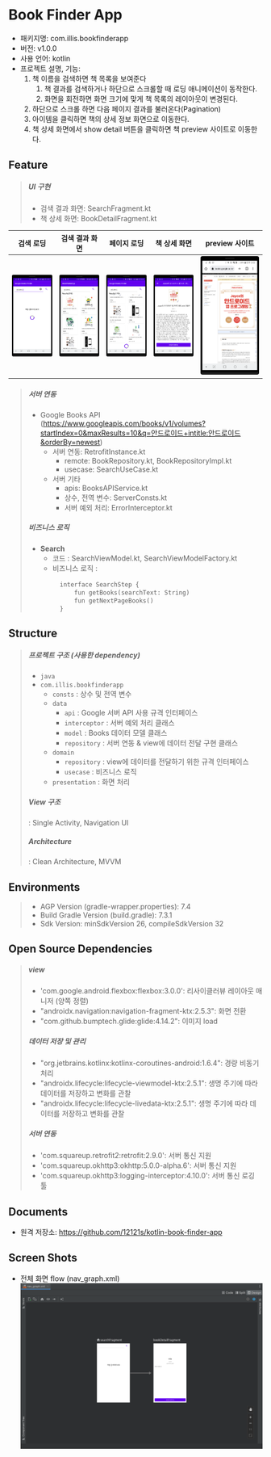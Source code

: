 # Book Finder App
- 패키지명: com.illis.bookfinderapp
- 버전: v1.0.0
- 사용 언어: kotlin
- 프로젝트 설명, 기능:
  1. 책 이름을 검색하면 책 목록을 보여준다
     1. 책 결과를 검색하거나 하단으로 스크롤할 때 로딩 애니메이션이 동작한다.
     2. 화면을 회전하면 화면 크기에 맞게 책 목록의 레이아웃이 변경된다.
  2. 하단으로 스크롤 하면 다음 페이지 결과를 불러온다(Pagination)
  3. 아이템을 클릭하면 책의 상세 정보 화면으로 이동한다.
  4. 책 상세 화면에서 show detail 버튼을 클릭하면 책 preview 사이트로 이동한다.

## Feature
> ##### UI 구현
>  - 검색 결과 화면: SearchFragment.kt
>  - 책 상세 화면: BookDetailFragment.kt
>
| 검색 로딩                          | 검색 결과 화면                      | 페이지 로딩                       | 책 상세 화면                     | preview 사이트                  |
|--------------------------------|-------------------------------|------------------------------|-----------------------------|------------------------------|
| ![img.png](search_loading.png) | ![img.png](search_result.png) | ![img.png](page_loading.png) | ![img.png](book_detail.png) | ![img.png](book_preview.png) |
> ##### 서버 연동
>  - Google Books API (https://www.googleapis.com/books/v1/volumes?startIndex=0&maxResults=10&q=안드로이드+intitle:안드로이드&orderBy=newest)
>    - 서버 연동: RetrofitInstance.kt
>      - remote: BookRepository.kt, BookRepositoryImpl.kt
>      - usecase: SearchUseCase.kt
>    - 서버 기타
>      - apis: BooksAPIService.kt
>      - 상수, 전역 변수: ServerConsts.kt
>      - 서버 예외 처리: ErrorInterceptor.kt
> ##### 비즈니스 로직
>  - __Search__
>    - 코드 : SearchViewModel.kt, SearchViewModelFactory.kt
>    - 비즈니스 로직 :
>      ```
>        interface SearchStep {
>            fun getBooks(searchText: String)
>            fun getNextPageBooks()
>        }
>      ```

## Structure
> ##### 프로젝트 구조 (사용한 dependency)
> - ``` java ```
>  - ``` com.illis.bookfinderapp ```
>     - ``` consts ``` : 상수 및 전역 변수
>     - ``` data ```
>       - ``` api ``` : Google 서버 API 사용 규격 인터페이스
>       - ``` interceptor ``` : 서버 예외 처리 클래스
>       - ``` model ``` : Books 데이터 모델 클래스
>       - ``` repository ``` : 서버 연동 & view에 데이터 전달 구현 클래스
>     - ``` domain ```
>       - ``` repository ``` : view에 데이터를 전달하기 위한 규격 인터페이스
>       - ``` usecase ``` : 비즈니스 로직
>     - ``` presentation ``` : 화면 처리
>
> ##### View 구조
> : Single Activity, Navigation UI
> ##### Architecture
> : Clean Architecture, MVVM

## Environments
> - AGP Version (gradle-wrapper.properties): 7.4
> - Build Gradle Version (build.gradle): 7.3.1
>- Sdk Version: minSdkVersion 26, compileSdkVersion 32

## Open Source Dependencies
> ##### view
>  - 'com.google.android.flexbox:flexbox:3.0.0': 리사이클러뷰 레이아웃 매니저 (양쪽 정렬)
>  - "androidx.navigation:navigation-fragment-ktx:2.5.3": 화면 전환
>  - "com.github.bumptech.glide:glide:4.14.2": 이미지 load
> ##### 데이터 저장 및 관리
>  - "org.jetbrains.kotlinx:kotlinx-coroutines-android:1.6.4": 경량 비동기 처리
>  - "androidx.lifecycle:lifecycle-viewmodel-ktx:2.5.1": 생명 주기에 따라 데이터를 저장하고 변화를 관찰
>  - "androidx.lifecycle:lifecycle-livedata-ktx:2.5.1": 생명 주기에 따라 데이터를 저장하고 변화를 관찰
> ##### 서버 연동
>  - 'com.squareup.retrofit2:retrofit:2.9.0': 서버 통신 지원
>  - 'com.squareup.okhttp3:okhttp:5.0.0-alpha.6': 서버 통신 지원
>  - 'com.squareup.okhttp3:logging-interceptor:4.10.0': 서버 통신 로깅 툴

## Documents
- 원격 저장소: https://github.com/12121s/kotlin-book-finder-app

## Screen Shots
- 전체 화면 flow (nav_graph.xml)
  ![img.png](nav_graph.png)